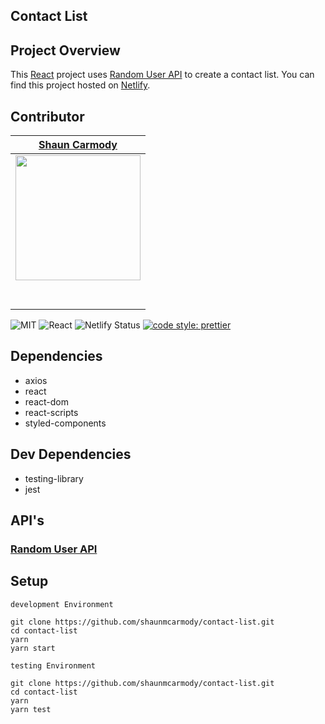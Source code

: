 
## Contact List

## Project Overview
This [React](https://reactjs.org/) project uses [Random User API](https://randomuser.me/) to create a contact list. You can find this project hosted on [Netlify](https://netlify.com).


## Contributor

|                                         [Shaun Carmody](https://github.com/shaunmcarmody)                                      |
|     :-----------------------------------------------------------------------------------------------------------------------:  |
|    [<img src="https://avatars2.githubusercontent.com/u/23500510?s=460&v=4" width = "200" />](https://github.com/shaunmcarmody) |
|                 [<img src="https://github.com/favicon.ico" width="15"> ](https://github.com/shaunmcarmody)                     |
| [ <img src="https://static.licdn.com/sc/h/al2o9zrvru7aqj8e1x2rzsrca" width="15"> ](https://www.linkedin.com/in/shaunmcarmody/) |

![MIT](https://img.shields.io/packagist/l/doctrine/orm.svg)
![React](https://img.shields.io/badge/react-v16.7.0--alpha.2-blue.svg)
![Netlify Status](https://api.netlify.com/api/v1/badges/b5c4db1c-b10d-42c3-b157-3746edd9e81d/deploy-status)
[![code style: prettier](https://img.shields.io/badge/code_style-prettier-ff69b4.svg?style=flat-square)](https://github.com/prettier/prettier)

## Dependencies

- axios
- react
- react-dom
- react-scripts
- styled-components

## Dev Dependencies

- testing-library
- jest

## API's
### [Random User API](https://randomuser.me/)

## Setup

```
development Environment

git clone https://github.com/shaunmcarmody/contact-list.git
cd contact-list
yarn
yarn start
```

```
testing Environment

git clone https://github.com/shaunmcarmody/contact-list.git
cd contact-list
yarn
yarn test
```